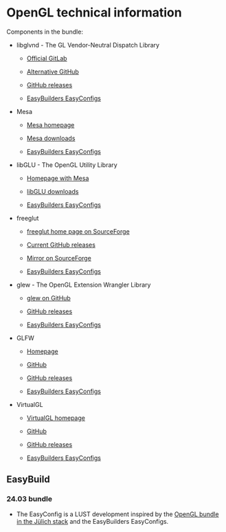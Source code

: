 # OpenGL technical information

Components in the bundle:

-   libglvnd - The GL Vendor-Neutral Dispatch Library

    -   [Official GitLab](https://gitlab.freedesktop.org/glvnd/libglvnd)

    -   [Alternative GitHub](https://github.com/NVIDIA/libglvnd)
 
    -   [GitHub releases](https://github.com/NVIDIA/libglvnd/releases)

    -   [EasyBuilders EasyConfigs](https://github.com/easybuilders/easybuild-easyconfigs/tree/develop/easybuild/easyconfigs/l/libglvnd)

-   Mesa

    -   [Mesa homepage](https://mesa3d.org/)

    -   [Mesa downloads](https://archive.mesa3d.org/)

    -   [EasyBuilders EasyConfigs](https://github.com/easybuilders/easybuild-easyconfigs/tree/develop/easybuild/easyconfigs/m/Mesa)

-   libGLU - The OpenGL Utility Library

    -   [Homepage with Mesa](https://mesa3d.org/)

    -   [libGLU downloads](https://archive.mesa3d.org/glu/)

    -   [EasyBuilders EasyConfigs](https://github.com/easybuilders/easybuild-easyconfigs/tree/develop/easybuild/easyconfigs/l/libGLU)

-   freeglut

    -   [freeglut home page on SourceForge](http://freeglut.sourceforge.net/)

    -   [Current GitHub releases](https://github.com/freeglut/freeglut/releases)

    -   [Mirror on SourceForge](https://sourceforge.net/projects/freeglut/files/freeglut/)

    -   [EasyBuilders EasyConfigs](https://github.com/easybuilders/easybuild-easyconfigs/tree/develop/easybuild/easyconfigs/f/freeglut)

-   glew - The OpenGL Extension Wrangler Library

    -   [glew on GitHub](https://github.com/nigels-com/glew)

    -   [GitHub releases](https://github.com/nigels-com/glew/releases)

    -   [EasyBuilders EasyConfigs](https://github.com/easybuilders/easybuild-easyconfigs/tree/develop/easybuild/easyconfigs/g/glew)

-   GLFW

    -   [Homepage](https://www.glfw.org)

    -   [GitHub](https://github.com/glfw/glfw)

    -   [GitHub releases](https://github.com/glfw/glfw/releases)

    -   [EasyBuilders EasyConfigs](https://github.com/easybuilders/easybuild-easyconfigs/tree/develop/easybuild/easyconfigs/g/GLFW)

-   VirtualGL

    -   [VirtualGL homepage](https://virtualgl.org/)

    -   [GitHub](https://github.com/VirtualGL/virtualgl)

    -   [GitHub releases](https://github.com/VirtualGL/virtualgl/releases)

    -   [EasyBuilders EasyConfigs](https://github.com/easybuilders/easybuild-easyconfigs/tree/develop/easybuild/easyconfigs/v/VirtualGL)


## EasyBuild

### 24.03 bundle

-   The EasyConfig is a LUST development inspired by the 
    [OpenGL bundle in the Jülich stack](https://github.com/easybuilders/JSC/tree/2025/Golden_Repo/o/OpenGL)
    and the EasyBuilders EasyConfigs.
